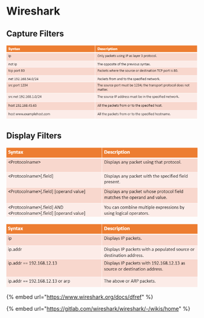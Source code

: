 # Wireshark

## Capture Filters

![basic capture filters](<../../../../.gitbook/assets/image (4) (1) (1).png>)

## Display Filters

![](<../../../../.gitbook/assets/image (3) (1) (1) (1).png>)

![](<../../../../.gitbook/assets/image (1) (1) (1).png>)

{% embed url="https://www.wireshark.org/docs/dfref" %}

{% embed url="https://gitlab.com/wireshark/wireshark/-/wikis/home" %}
